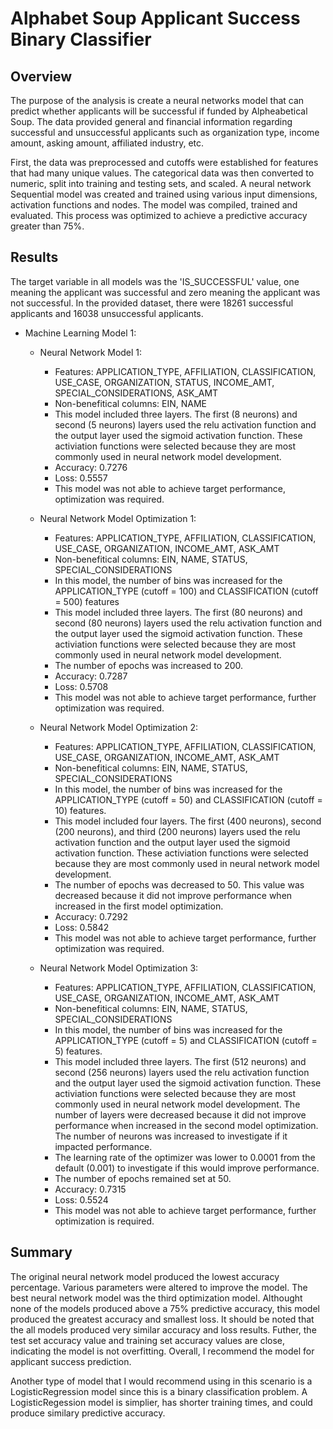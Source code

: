 # Alphabet Soup Applicant Success Binary Classifier

## Overview
The purpose of the analysis is create a neural networks model that can predict whether applicants will be successful if funded by Alpheabetical Soup. The data provided general and financial information regarding successful and unsuccessful applicants such as organization type, income amount, asking amount, affiliated industry, etc. 

First, the data was preprocessed and cutoffs were established for features that had many unique values. The categorical data was then converted to numeric, split into training and testing sets, and scaled. A neural network Sequential model was created and trained using various input dimensions, activation functions and nodes. The model was compiled, trained and evaluated. This process was optimized to achieve a predictive accuracy greater than 75%. 

## Results

The target variable in all models was the 'IS_SUCCESSFUL' value, one meaning the applicant was successful and zero meaning the applicant was not successful. In the provided dataset, there were 18261 successful applicants and 16038 unsuccessful applicants. 

* Machine Learning Model 1:
    * Neural Network Model 1: 
        * Features: APPLICATION_TYPE, AFFILIATION, CLASSIFICATION, USE_CASE, ORGANIZATION, STATUS, INCOME_AMT, SPECIAL_CONSIDERATIONS, ASK_AMT
        * Non-benefitical columns: EIN, NAME
        * This model included three layers. The first (8 neurons) and second (5 neurons) layers used the relu activation function and the output layer used the sigmoid activation function. These activiation functions were selected because they are most commonly used in neural network model development. 
        * Accuracy: 0.7276
        * Loss: 0.5557
        * This model was not able to achieve target performance, optimization was required. 
    
    * Neural Network Model Optimization 1:
        * Features: APPLICATION_TYPE, AFFILIATION, CLASSIFICATION, USE_CASE, ORGANIZATION, INCOME_AMT, ASK_AMT
        * Non-benefitical columns: EIN, NAME, STATUS, SPECIAL_CONSIDERATIONS
        * In this model, the number of bins was increased for the APPLICATION_TYPE (cutoff = 100) and CLASSIFICATION (cutoff = 500) features
        * This model included three layers. The first (80 neurons) and second (80 neurons) layers used the relu activation function and the output layer used the sigmoid activation function. These activiation functions were selected because they are most commonly used in neural network model development. 
        * The number of epochs was increased to 200. 
        * Accuracy: 0.7287
        * Loss: 0.5708
        * This model was not able to achieve target performance, further optimization was required.

    * Neural Network Model Optimization 2:
        * Features: APPLICATION_TYPE, AFFILIATION, CLASSIFICATION, USE_CASE, ORGANIZATION, INCOME_AMT, ASK_AMT
        * Non-benefitical columns: EIN, NAME, STATUS, SPECIAL_CONSIDERATIONS
        * In this model, the number of bins was increased for the APPLICATION_TYPE (cutoff = 50) and CLASSIFICATION (cutoff = 10) features. 
        * This model included four layers. The first (400 neurons), second (200 neurons), and third (200 neurons) layers used the relu activation function and the output layer used the sigmoid activation function. These activiation functions were selected because they are most commonly used in neural network model development. 
        * The number of epochs was decreased to 50. This value was decreased because it did not improve performance when increased in the first model optimization.
        * Accuracy: 0.7292
        * Loss: 0.5842
        * This model was not able to achieve target performance, further optimization was required.

    * Neural Network Model Optimization 3:
        * Features: APPLICATION_TYPE, AFFILIATION, CLASSIFICATION, USE_CASE, ORGANIZATION, INCOME_AMT, ASK_AMT
        * Non-benefitical columns: EIN, NAME, STATUS, SPECIAL_CONSIDERATIONS
        * In this model, the number of bins was increased for the APPLICATION_TYPE (cutoff = 5) and CLASSIFICATION (cutoff = 5) features. 
        * This model included three layers. The first (512 neurons) and second (256 neurons) layers used the relu activation function and the output layer used the sigmoid activation function. These activiation functions were selected because they are most commonly used in neural network model development. The number of layers were decreased because it did not improve performance when increased in the second model optimization. The number of neurons was increased to investigate if it impacted performance. 
        * The learning rate of the optimizer was lower to 0.0001 from the default (0.001) to investigate if this would improve performance.
        * The number of epochs remained set at 50. 
        * Accuracy: 0.7315
        * Loss: 0.5524
        * This model was not able to achieve target performance, further optimization is required.

## Summary

The original neural network model produced the lowest accuracy percentage. Various parameters were altered to improve the model. The best neural network model was the third optimization model. Althought none of the models produced above a 75% predictive accuracy, this model produced the greatest accuracy and smallest loss. It should be noted that the all models produced very similar accuracy and loss results. Futher, the test set accuracy value and training set accuracy values are close, indicating the model is not overfitting.  Overall, I recommend the model for applicant success prediction. 

Another type of model that I would recommend using in this scenario is a LogisticRegression model since this is a binary classification problem. A LogisticRegession model is simplier, has shorter training times, and could produce similary predictive accuracy. 
